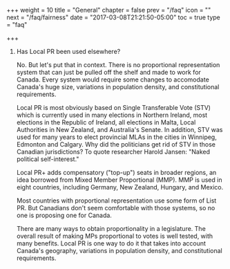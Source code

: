 +++
weight = 10
title = "General"
chapter = false
prev = "/faq"
icon = ""
next = "/faq/fairness"
date = "2017-03-08T21:21:50-05:00"
toc = true
type = "faq"

+++

1. Has Local PR been used elsewhere?

	No.  But let's put that in context.  There is no proportional representation
	system that can just be pulled off the shelf and made to work for Canada.  Every
	system would require some changes to accomodate Canada's huge size, variations
	in population density, and constitutional requirements.

	Local PR is most obviously based on Single Transferable Vote (STV) which is currently
	used in many elections in Northern Ireland, most elections in the Republic of
	Ireland, all elections in Malta, Local Authorities in New Zealand, and Australia's
	Senate.  In addition, STV was used for many years to elect provincial MLAs in 
	the cities in Winnipeg, Edmonton and Calgary.  Why did the politicians get rid 
	of STV in those Canadian jurisdictions?  To quote researcher Harold Jansen: 
	"Naked political self-interest."

	Local PR+ adds compensatory ("top-up") seats in broader regions, an idea borrowed
	from Mixed Member Proportional (MMP).  MMP is used in eight countries,
	including Germany, New Zealand, Hungary, and Mexico.

	Most countries with proportional representation use some form of List PR.  But
	Canadians don't seem comfortable with those systems, so no one is proposing
	one for Canada.

	There are many ways to obtain proportionality in a legislature.  The overall
	result of making MPs proportional to votes is well tested, with many benefits.
	Local PR is one way to do it that takes into account Canada's geography, variations
	in population density, and constitutional requirements.
	